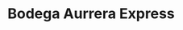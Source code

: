 ---
title: "Bodega Aurrera Express"
url: /cuautitlan-de-romero-rubio/bodega-aurrera-express/
shop: Supermarkt
---